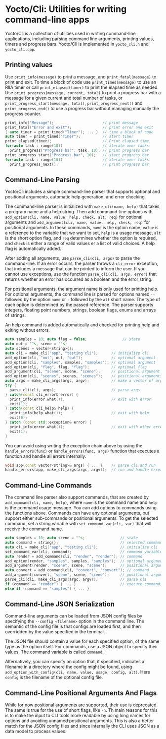 # Yocto/Cli: Utilities for writing command-line apps

Yocto/Cli is a collection of utilities used in writing command-line
applications, including parsing command line arguments, printing values,
timers and progress bars.
Yocto/Cli is implemented in `yocto_cli.h` and `yocto_cli.cpp`.

## Printing values

Use `print_info(message)` to print a message, and `print_fatal(message)`
to print and exit. To time a block of code use `print_timed(message)`
to use an RIIA timer or call `print_elapsed(timer)` to print the elapsed
time as needed. Use `print_progress(message, current, total)` to print
a progress bar with a message for a given current and total number of tasks,
or `print_progress_start(message, total)`, `print_progress_next()` and
`print_progress_end()` to use a progress bar without managing manually the
progress counter.

```cpp
print_info("Message");                      // print message
print_fatal("Error and exit");              // print error and exit
{ auto timer = print_timed("Timer"); ... }  // time a block of code
auto timer = print_timed("Timer");          // start timer
print_elapsed(timer);                       // Print elapsed time
for(auto task : range(10))                  // iterate over tasks
  print_progress("Progress bar", task, 10); // print progress bar
print_progress_start("Progress bar", 10);   // start progress bar
for(auto task : range(10))                  // iterate over tasks
  print_progress_next();                    // print progress bar
```

## Command-Line Parsing

Yocto/Cli includes a simple command-line parser that supports optional
and positional arguments, automatic help generation, and error checking.

The command-line parser is initialized with `make_cli(name, help)` that takes
a program name and a help string. Then add command-line options with
`add_option(cli, name, value, help, check, alt, req)` for optional arguments and
`add_argument(cli, name, value, help, check, req)` for positional arguments.
In these commands, `name` is the option name, `value` is a reference to the
variable that we want to set, `help` is a usage message, `alt` is the short
option flag, and `req` determines whether the option is required, and `check`
is either a range of valid values er a list of valid choices.
A help flag is automatically added.

After adding all arguments, use `parse_cli(cli, args)` to parse the
command-line. If an error occurs, the parser throws a `cli_error` exception,
that includes a message that can be printed to inform the user.
If you cannot use exceptions, use the function `parse_cli(cli, args, error)`
that returns whether an error has occurred as a boolean and the error string.

For positional arguments, the argument name is only used for printing help.
For optional arguments, the command line is parsed for options named `--` 
followed by the option `name` or `-` followed by the `alt` short name.
The type of each option is determined by the passed reference.
The parser supports integers, floating point numbers, strings, boolean flags,
enums and arrays of strings.

An help command is added automatically and checked for printing help and exiting
without errors.

```cpp
auto samples = 10; auto flag = false;                // state
auto out = ""s, scene = ""s;
auto scenes = vector<string>{};
auto cli = make_cli("app", "testing cli");      // initialize cli
add_option(cli, "out", out, "out");             // optional argument
add_option(cli, "samples", samples, "samples"); // optional argument
add_option(cli, "flag", flag, "flag");          // optional flag
add_argument(cli, "scene", scene, "scene");     // positional argument
add_option(cli, "scenes", scenes, "scenes");    // positional arguments
auto args = make_cli_args(argc, argv);          // make a vector of args
try {
  parse_cli(cli, args);                         // parse args
} catch(const cli_error& error) {
  print_info(error.what());                     // exit with error
  exit(1);
} catch(const cli_help& help) {
  print_info(help.what());                      // exit with help
  exit(0);
} catch (const std::exception& error) {               
  print_info(error.what());                     // exit with other error
  exit(1);
}
```

You can avoid using writing the exception chain above by using the 
`handle_errors(func)` or `handle_errors(func, args)` function that executes a 
function and handle all errors internally.

```cpp
void app(const vector<string>& args) { ... }    // parse cli and run
handle_errors(app, make_cli_args(argc, argv));  // run and handle errors
```

## Command-Line Commands

The command line parser also support commands, that are created by
`add_command(cli, name, help)`, where `name` is the command name and
`help` is the command usage message. You can add options to commands
using the functions above. Commands can have any optional arguments,
but support either sub-commands or positional arguments. To get the selected
command, set a string variable with `set_command_var(cli, var)` that will
receive the command name.

```cpp
auto samples = 10; auto scene = ""s;                // state
auto command = string{};                            // selected command 
auto cli = make_cli("app", "testing cli");          // initialize cli
set_command_var(cli, command);                      // command variable
auto render = add_command(cli, "render", "render"); // command
add_option(render, "samples", samples, "samples");  // optional argument
add_argument(render, "scene", scene, "scene");      // positional argument
auto convert = add_command(cli, "convert", "convert"); // command
add_argument(convert, "scene", scene, "scene");     // positional argument
parse_cli(cli, make_cli_args(argc, argv));          // parse cli
if (command == "render") { ... }                    // execute commands
else if (command == "samples") { ... }
```

## Command-Line JSON Serialization

Command-line arguments can be loaded from JSON config files by specifying the 
`--config <filename>` option in the command line. The semantic of the 
config file is that configs are loaded first, and then overridden by 
the value specified in the terminal.

The JSON file should contain a value for each specified option, of the same
type as the option itself. For commands, use a JSON object to specify their
values. The command variable is called `command`.

Alternatively, you can specify an option that, if specified, indicates a
filename in a directory where the config might be found, using 
`add_option_with_config(cli, name, value, usage, config, alt)`.
Here `config` is the filename of the optional config file.

## Command-Line Positional Arguments And Flags

While for now positional arguments are supported, their use is deprecated.
The same is true for the use of short flags, like `-h`.
Th main reasons for this is to make the input to CLI tools more readable by 
using long names for options and avoiding unnamed positional arguments.
This is also a better match for the JSON config files and since internally
the CLI uses JSON as a data model to process values. 